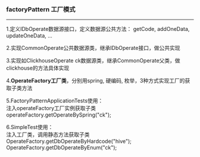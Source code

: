 ### factoryPattern 工厂模式
---
1.定义IDbOperate数据源接口，定义数据源公共方法： getCode, addOneData, updateOneData, ...

2.实现CommonOperate公共数据源类，继承IDbOperate接口，做公共实现

3.实现如ClickhouseOperate ck数据源类，继承CommonOperate父类，做clickhouse的方法具体实现

4.**OperateFactory工厂类**，分别用spring, 硬编码, 枚举，3种方式实现工厂的获取子类方法

5.FactoryPatternApplicationTests使用：  
注入operateFactory工厂实例获取子类  
operateFactory.getOperateBySpring("ck");

6.SimpleTest使用：  
注入工厂类，调用静态方法获取子类  
OperateFactory.getDbOperateByHardcode("hive"); 
OperateFactory.getDbOperateByEnum("ck");
